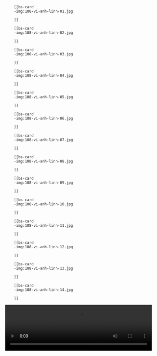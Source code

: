 ```bs-cards cols=1 equals lightbox=mygallery
    [[bs-card
    -img:108-vi-anh-linh-01.jpg

    ]]

    [[bs-card
    -img:108-vi-anh-linh-02.jpg

    ]]

    [[bs-card
    -img:108-vi-anh-linh-03.jpg

    ]]

    [[bs-card
    -img:108-vi-anh-linh-04.jpg

    ]]

    [[bs-card
    -img:108-vi-anh-linh-05.jpg

    ]]

    [[bs-card
    -img:108-vi-anh-linh-06.jpg

    ]]

    [[bs-card
    -img:108-vi-anh-linh-07.jpg

    ]]

    [[bs-card
    -img:108-vi-anh-linh-08.jpg

    ]]

    [[bs-card
    -img:108-vi-anh-linh-09.jpg

    ]]

    [[bs-card
    -img:108-vi-anh-linh-10.jpg

    ]]

    [[bs-card
    -img:108-vi-anh-linh-11.jpg

    ]]

    [[bs-card
    -img:108-vi-anh-linh-12.jpg

    ]]

    [[bs-card
    -img:108-vi-anh-linh-13.jpg

    ]]

    [[bs-card
    -img:108-vi-anh-linh-14.jpg

    ]]
```

<div class="ratio ratio-1x1">
    <video width="480" height="150" controls="controls">
        <source src="108-vi-anh-linh-v01.mp4" type="video/mp4">
    </video>
</div>
